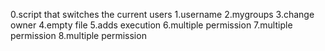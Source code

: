 0.script that switches the current users
1.username
2.mygroups
3.change owner
4.empty file
5.adds execution
6.multiple permission
7.multiple permission
8.multiple permission
